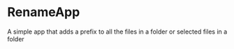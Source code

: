 # RenameApp
A simple app that adds a prefix to all the files in a folder or selected files in a folder
